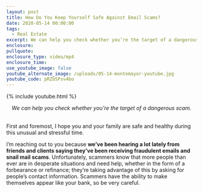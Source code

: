 ```yaml
---
layout: post
title: How Do You Keep Yourself Safe Against Email Scams?
date: 2020-05-14 00:00:00
tags:
  - Real Estate
excerpt: We can help you check whether you’re the target of a dangerous scam.
enclosure:
pullquote:
enclosure_type: video/mp4
enclosure_time:
use_youtube_image: false
youtube_alternate_image: /uploads/05-14-montemayor-youtube.jpg
youtube_code: pRZbSPsv4bo
---
```


{% include youtube.html %}

<center><em>We can help you check whether you&rsquo;re the target of a dangerous scam.</em></center>

<br>First and foremost, I hope you and your family are safe and healthy during this unusual and stressful time.

I’m reaching out to you because **we’ve been hearing a lot lately from friends and clients saying they’ve been receiving fraudulent emails and snail mail scams**. Unfortunately, scammers know that more people than ever are in desperate situations and need help, whether in the form of a forbearance or refinance; they’re taking advantage of this by asking for people’s contact information. Scammers have the ability to make themselves appear like your bank, so be very careful.